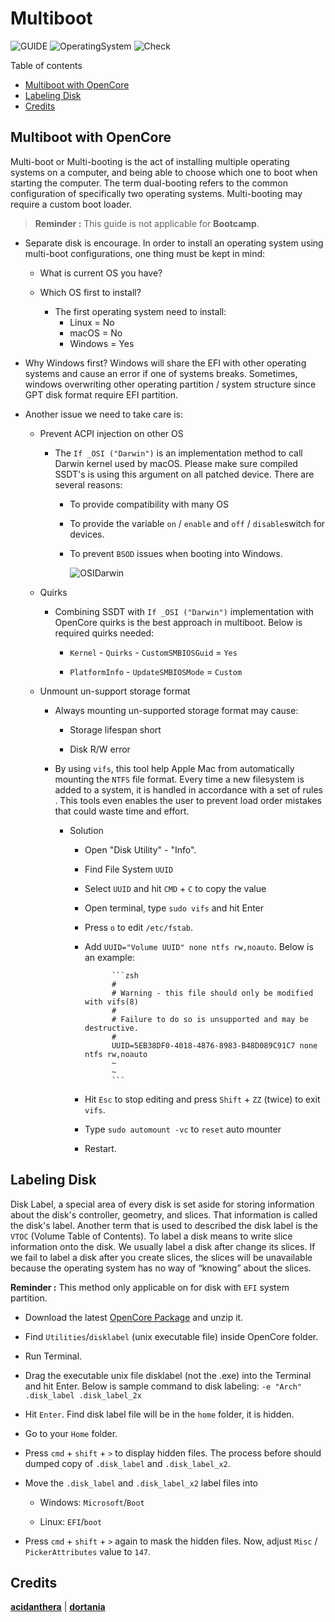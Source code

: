# Multiboot

![GUIDE](https://img.shields.io/badge/Guide-ACPI-purple)
![OperatingSystem](https://img.shields.io/badge/OS-Hackintosh-blue)
![Check](https://img.shields.io/badge/Status-Pass-brightgreen)

Table of contents

- [Multiboot with OpenCore](#multiboot-with-opencore)
- [Labeling Disk](#labeling-disk)
- [Credits](#credits)

## Multiboot with OpenCore

Multi-boot or Multi-booting is the act of installing multiple operating systems on a computer, and being able to choose which one to boot when starting the computer. The term dual-booting refers to the common configuration of specifically two operating systems. Multi-booting may require a custom boot loader.

> **Reminder :** This guide is not applicable for **Bootcamp**.

- Separate disk is encourage. In order to install an operating system using multi-boot configurations, one thing must be kept in mind:

  - What is current OS you have?
  - Which OS first to install?

    - The first operating system need to install:
      - Linux = No
      - macOS = No
      - Windows = Yes

- Why Windows first? Windows will share the EFI with other operating systems and cause an error if one of systems breaks. Sometimes, windows overwriting other operating partition / system structure since GPT disk format require EFI partition.
- Another issue we need to take care is:

  - Prevent ACPI injection on other OS

    - The `If _OSI ("Darwin")` is an implementation method to call Darwin kernel used by macOS. Please make sure compiled SSDT's is using this argument on all patched device. There are several reasons:

      - To provide compatibility with many OS

      - To provide the variable `on` / `enable` and `off` / `disable`switch for devices.

      - To prevent `BSOD` issues when booting into Windows.

        ![OSIDarwin](https://user-images.githubusercontent.com/72515939/202378529-b787b94e-2744-4a81-9bba-3b1ac78d93fa.png)
  - Quirks
    - Combining SSDT with `If _OSI ("Darwin")` implementation with OpenCore quirks is the best approach in multiboot. Below is required quirks needed:

      - `Kernel` - `Quirks` - `CustomSMBIOSGuid` = `Yes`

      - `PlatformInfo` - `UpdateSMBIOSMode` = `Custom`

  - Unmount un-support storage format

    - Always mounting un-supported storage format may cause:

      - Storage lifespan short

      - Disk R/W error

    - By using `vifs`, this tool help Apple Mac from automatically mounting the `NTFS` file format. Every time a new filesystem is added to a system, it is handled in accordance with a set of rules . This tools even enables the user to prevent load order mistakes that could waste time and effort.
      - Solution
        - Open "Disk Utility" - "Info".

        - Find File System `UUID`

        - Select `UUID` and hit `CMD` + `C` to copy the value

        - Open terminal, type `sudo vifs` and hit Enter

        - Press `o` to edit `/etc/fstab`.

        - Add `UUID="Volume UUID" none ntfs rw,noauto`. Below is an example:

                    ```zsh
                    #
                    # Warning - this file should only be modified with vifs(8)
                    #
                    # Failure to do so is unsupported and may be destructive.
                    #
                    UUID=5EB38DF0-4018-4876-8983-B48D089C91C7 none ntfs rw,noauto 
                    ~
                    ~
                    ```

        - Hit `Esc` to stop editing and press `Shift` + `ZZ` (twice) to exit `vifs`.

        - Type `sudo automount -vc` to `reset` auto mounter

        - Restart.

## Labeling Disk

Disk Label, a special area of every disk is set aside for storing information about the disk's controller, geometry, and slices. That information is called the disk's label. Another term that is used to described the disk label is the `VTOC` (Volume Table of Contents). To label a disk means to write slice information onto the disk. We usually label a disk after change its slices. If we fail to label a disk after you create slices, the slices will be unavailable because the operating system has no way of “knowing” about the slices.

**Reminder :** This method only applicable on for disk with `EFI` system partition.

- Download the latest [OpenCore Package](https://github.com/acidanthera/OpenCorePkg/releases) and unzip it.

- Find `Utilities`/`disklabel` (unix executable file) inside OpenCore folder.

- Run Terminal.

- Drag the executable unix file disklabel (not the .exe) into the Terminal and hit Enter. Below is sample command to disk labeling: `-e "Arch" .disk_label .disk_label_2x`
  
- Hit `Enter`. Find disk label file will be in the `home` folder, it is hidden.

- Go to your `Home` folder.

- Press `cmd` + `shift` + `>` to display hidden files. The process before should dumped copy of `.disk_label` and `.disk_label_x2`.

- Move the `.disk_label` and `.disk_label_x2` label files into

  - Windows: `Microsoft`/`Boot`

  - Linux: `EFI`/`boot`

- Press `cmd` + `shift` + `>` again to mask the hidden files. Now, adjust `Misc` / `PickerAttributes` value to `147`.

## Credits

[**acidanthera**](https://github.com/acidanthera) | [**dortania**](https://dortania.github.io/OpenCore-Install-Guide/)
